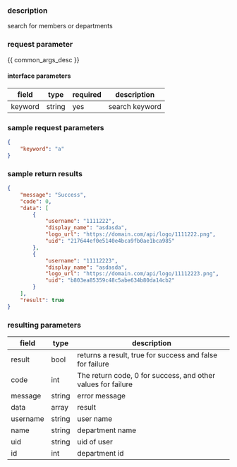 ### description

search for members or departments

### request parameter

{{ common_args_desc }}


#### interface parameters

| field      |  type      | required   |  description      |
|-----------|------------|--------|------------|
| keyword | string | yes | search keyword |


### sample request parameters


``` json
{
    "keyword": "a"
}
```

### sample return results

```json
{
    "message": "Success",
    "code": 0,
    "data": [
        {
            "username": "1111222",
            "display_name": "asdasda",
            "logo_url": "https://domain.com/api/logo/1111222.png",
            "uid": "217644ef0e5140e4bca9fb0ae1bca985"
        },
        {
            "username": "11112223",
            "display_name": "asdasda",
            "logo_url": "https://domain.com/api/logo/11112223.png",
            "uid": "b803ea85359c48c5abe634b80da14cb2"
        }
    ],
    "result": true
}
```

### resulting parameters

| field      | type      | description      |
|-----------|-----------|-----------|
|result| bool | returns a result, true for success and false for failure |
|code|int|The return code, 0 for success, and other values for failure|
|message|string|error message|
|data| array| result |
|username| string| user name |
|name| string| department name |
|uid| string| uid of user |
|id| int| department id |


